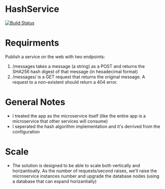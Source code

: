 # HashService

[![Build Status](https://travis-ci.org/joemccann/dillinger.svg?branch=master)](https://travis-ci.org/joemccann/dillinger)

# Requirments
Publish a service on the web with two endpoints:
1. /messages takes a message (a string) as a POST and returns the SHA256 hash digest of
that message (in hexadecimal format)
2. /messages/<hash> is a GET request that returns the original message. A request to a
non-existent<hash> should return a 404 error.
# General Notes

  - I treated the app as the microservice itself  (like the entire app is a microservice that other services will consume)
  - I seperated the hash algorithm implementation and it's derrived from the configuration


# Scale 
  - The solution is designed to be able to scale both vertically and horizantioally.
As the number of requests/second raises, we'll raise the microservice instances number and upgrade the database nodes (using a database that can expand horizantially)
